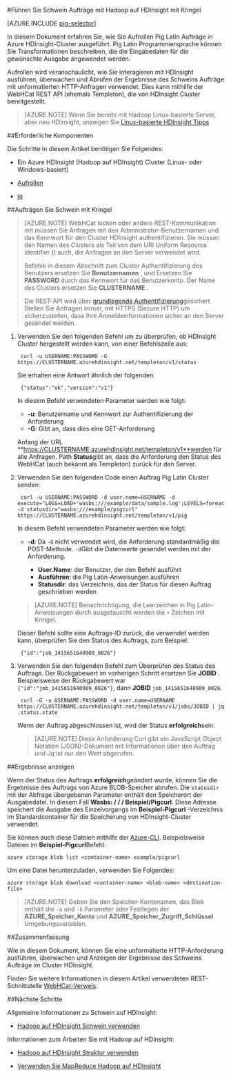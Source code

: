 <properties
   pageTitle="Verwenden Sie Hadoop Schwein mit Kringel in HDInsight | Microsoft Azure"
   description="Erfahren Sie mit Kringel Pig Latin Aufträge auf einem Cluster Hadoop in Azure HDInsight ausgeführt."
   services="hdinsight"
   documentationCenter=""
   authors="Blackmist"
   manager="jhubbard"
   editor="cgronlun"
    tags="azure-portal"/>

<tags
   ms.service="hdinsight"
   ms.devlang="na"
   ms.topic="article"
   ms.tgt_pltfrm="na"
   ms.workload="big-data"
   ms.date="08/23/2016"
   ms.author="larryfr"/>

#<a name="run-pig-jobs-with-hadoop-on-hdinsight-by-using-curl"></a>Führen Sie Schwein Aufträge mit Hadoop auf HDInsight mit Kringel

[AZURE.INCLUDE [pig-selector](../../includes/hdinsight-selector-use-pig.md)]

In diesem Dokument erfahren Sie, wie Sie Aufrollen Pig Latin Aufträge in Azure HDInsight-Cluster ausgeführt. Pig Latin Programmiersprache können Sie Transformationen beschreiben, die die Eingabedaten für die gewünschte Ausgabe angewendet werden.

Aufrollen wird veranschaulicht, wie Sie interagieren mit HDInsight ausführen, überwachen und Abrufen der Ergebnisse des Schweins Aufträge mit unformatierten HTTP-Anfragen verwendet. Dies kann mithilfe der WebHCat REST API (ehemals Templeton), die von HDInsight Cluster bereitgestellt.

> [AZURE.NOTE] Wenn Sie bereits mit Hadoop Linux-basierte Server, aber neu HDInsight, anzeigen Sie [Linux-basierte HDInsight Tipps](hdinsight-hadoop-linux-information.md)

##<a id="prereq"></a>Erforderliche Komponenten

Die Schritte in diesem Artikel benötigen Sie Folgendes:

* Ein Azure HDInsight (Hadoop auf HDInsight) Cluster (Linux- oder Windows-basiert)

* [Aufrollen](http://curl.haxx.se/)

* [jq](http://stedolan.github.io/jq/)

##<a id="curl"></a>Aufträgen Sie Schwein mit Kringel

> [AZURE.NOTE] WebHCat locken oder andere REST-Kommunikation mit müssen Sie Anfragen mit den Administrator-Benutzernamen und das Kennwort für den Cluster HDInsight authentifizieren. Sie müssen den Namen des Clusters als Teil von dem URI Uniform Resource Identifier () auch, die Anfragen an den Server verwendet wird.
>
> Befehle in diesem Abschnitt zum Cluster Authentifizierung des Benutzers ersetzen Sie **Benutzernamen** , und Ersetzen Sie **PASSWORD** durch das Kennwort für das Benutzerkonto. Der Name des Clusters ersetzen Sie **CLUSTERNAME** .
>
> Die REST-API wird über [grundlegende Authentifizierung](http://en.wikipedia.org/wiki/Basic_access_authentication)gesichert. Stellen Sie Anfragen immer, mit HTTPS (Secure HTTP) um sicherzustellen, dass Ihre Anmeldeinformationen sicher an den Server gesendet werden.

1. Verwenden Sie den folgenden Befehl um zu überprüfen, ob HDInsight Cluster hergestellt werden kann, von einer Befehlszeile aus:

        curl -u USERNAME:PASSWORD -G https://CLUSTERNAME.azurehdinsight.net/templeton/v1/status

    Sie erhalten eine Antwort ähnlich der folgenden:

        {"status":"ok","version":"v1"}

    In diesem Befehl verwendeten Parameter werden wie folgt:

    * **-u**: Benutzername und Kennwort zur Authentifizierung der Anforderung
    * **-G**: Gibt an, dass dies eine GET-Anforderung

    Anfang der URL **https://CLUSTERNAME.azurehdinsight.net/templeton/v1**werden für alle Anfragen. Path **Status**gibt an, dass die Anforderung den Status des WebHCat (auch bekannt als Templeton) zurück für den Server.

2. Verwenden Sie den folgenden Code einen Auftrag Pig Latin Cluster senden:

        curl -u USERNAME:PASSWORD -d user.name=USERNAME -d execute="LOGS=LOAD+'wasbs:///example/data/sample.log';LEVELS=foreach+LOGS+generate+REGEX_EXTRACT($0,'(TRACE|DEBUG|INFO|WARN|ERROR|FATAL)',1)+as+LOGLEVEL;FILTEREDLEVELS=FILTER+LEVELS+by+LOGLEVEL+is+not+null;GROUPEDLEVELS=GROUP+FILTEREDLEVELS+by+LOGLEVEL;FREQUENCIES=foreach+GROUPEDLEVELS+generate+group+as+LOGLEVEL,COUNT(FILTEREDLEVELS.LOGLEVEL)+as+count;RESULT=order+FREQUENCIES+by+COUNT+desc;DUMP+RESULT;" -d statusdir="wasbs:///example/pigcurl" https://CLUSTERNAME.azurehdinsight.net/templeton/v1/pig

    In diesem Befehl verwendeten Parameter werden wie folgt:

    * **-d**: Da `-G` nicht verwendet wird, die Anforderung standardmäßig die POST-Methode. `-d`Gibt die Datenwerte gesendet werden mit der Anforderung.

        * **User.Name**: der Benutzer, der den Befehl ausführt
        * **Ausführen**: die Pig Latin-Anweisungen ausführen
        * **Statusdir**: das Verzeichnis, das der Status für diesen Auftrag geschrieben werden

    > [AZURE.NOTE] Benachrichtigung, die Leerzeichen in Pig Latin-Anweisungen durch ausgetauscht werden die `+` Zeichen mit Kringel.

    Dieser Befehl sollte eine Auftrags-ID zurück, die verwendet werden kann, überprüfen Sie den Status des Auftrags, zum Beispiel:

        {"id":"job_1415651640909_0026"}

3. Verwenden Sie den folgenden Befehl zum Überprüfen des Status des Auftrags. Der Rückgabewert im vorherigen Schritt ersetzen Sie **JOBID** . Beispielsweise der Rückgabewert war `{"id":"job_1415651640909_0026"}`, dann **JOBID** `job_1415651640909_0026`.

        curl -G -u USERNAME:PASSWORD -d user.name=USERNAME https://CLUSTERNAME.azurehdinsight.net/templeton/v1/jobs/JOBID | jq .status.state

    Wenn der Auftrag abgeschlossen ist, wird der Status **erfolgreich**sein.

    > [AZURE.NOTE] Diese Anforderung Curl gibt ein JavaScript Object Notation (JSON)-Dokument mit Informationen über den Auftrag und Jq ist nur den Wert abgerufen.

##<a id="results"></a>Ergebnisse anzeigen

Wenn der Status des Auftrags **erfolgreich**geändert wurde, können Sie die Ergebnisse des Auftrags von Azure BLOB-Speicher abrufen. Die `statusdir` mit der Abfrage übergebenen Parameter enthält den Speicherort der Ausgabedatei. In diesem Fall **Wasbs: / / / Beispiel/Pigcurl**. Diese Adresse speichert die Ausgabe des Einzelvorgangs im **Beispiel-Pigcurl** -Verzeichnis im Standardcontainer für die Speicherung von HDInsight-Cluster verwendet.

Sie können auch diese Dateien mithilfe der [Azure-CLI](../xplat-cli-install.md). Beispielsweise Dateien im **Beispiel-Pigcurl**Befehl:

    azure storage blob list <container-name> example/pigcurl

Um eine Datei herunterzuladen, verwenden Sie Folgendes:

    azure storage blob download <container-name> <blob-name> <destination-file>

> [AZURE.NOTE] Geben Sie den Speicher-Kontonamen, das Blob enthält die `-a` und `-k` Parameter oder Festlegen der **AZURE\_Speicher\_Konto** und **AZURE\_Speicher\_Zugriff\_Schlüssel** Umgebungsvariablen.

##<a id="summary"></a>Zusammenfassung

Wie in diesem Dokument, können Sie eine unformatierte HTTP-Anforderung ausführen, überwachen und Anzeigen der Ergebnisse des Schweins Aufträge im Cluster HDInsight.

Finden Sie weitere Informationen in diesem Artikel verwendeten REST-Schnittstelle [WebHCat-Verweis](https://cwiki.apache.org/confluence/display/Hive/WebHCat+Reference).

##<a id="nextsteps"></a>Nächste Schritte

Allgemeine Informationen zu Schwein auf HDInsight:

* [Hadoop auf HDInsight Schwein verwenden](hdinsight-use-pig.md)

Informationen zum Arbeiten Sie mit Hadoop auf HDInsight:

* [Hadoop auf HDInsight Struktur verwenden](hdinsight-use-hive.md)

* [Verwenden Sie MapReduce Hadoop auf HDInsight](hdinsight-use-mapreduce.md)
